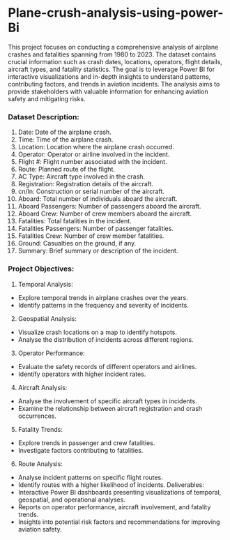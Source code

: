 # Plane-crush-analysis-using-power-Bi
This project focuses on conducting a comprehensive analysis of airplane crashes and fatalities
spanning from 1980 to 2023. The dataset contains crucial information such as crash dates, locations,
operators, flight details, aircraft types, and fatality statistics. The goal is to leverage Power BI for
interactive visualizations and in-depth insights to understand patterns, contributing factors, and trends in
aviation incidents. The analysis aims to provide stakeholders with valuable information for enhancing
aviation safety and mitigating risks.

### Dataset Description:

1. Date: Date of the airplane crash.
2. Time: Time of the airplane crash.
3. Location: Location where the airplane crash occurred.
4. Operator: Operator or airline involved in the incident.
5. Flight #: Flight number associated with the incident.
6. Route: Planned route of the flight.
7. AC Type: Aircraft type involved in the crash.
8. Registration: Registration details of the aircraft.
9. cn/ln: Construction or serial number of the aircraft.
10. Aboard: Total number of individuals aboard the aircraft.
11. Aboard Passengers: Number of passengers aboard the aircraft.
12. Aboard Crew: Number of crew members aboard the aircraft.
13. Fatalities: Total fatalities in the incident.
14. Fatalities Passengers: Number of passenger fatalities.
15. Fatalities Crew: Number of crew member fatalities.
16. Ground: Casualties on the ground, if any.
17. Summary: Brief summary or description of the incident.

### Project Objectives:

1. Temporal Analysis:
- Explore temporal trends in airplane crashes over the years.
- Identify patterns in the frequency and severity of incidents.
2. Geospatial Analysis:
- Visualize crash locations on a map to identify hotspots.
- Analyse the distribution of incidents across different regions.
3. Operator Performance:
- Evaluate the safety records of different operators and airlines.
- Identify operators with higher incident rates.
4. Aircraft Analysis:
- Analyse the involvement of specific aircraft types in incidents.
- Examine the relationship between aircraft registration and crash occurrences.
5. Fatality Trends:
- Explore trends in passenger and crew fatalities.
- Investigate factors contributing to fatalities.
6. Route Analysis:
- Analyse incident patterns on specific flight routes.
- Identify routes with a higher likelihood of incidents.
Deliverables:
- Interactive Power BI dashboards presenting visualizations of temporal, geospatial, and operational
analyses.
- Reports on operator performance, aircraft involvement, and fatality trends.
- Insights into potential risk factors and recommendations for improving aviation safety.
